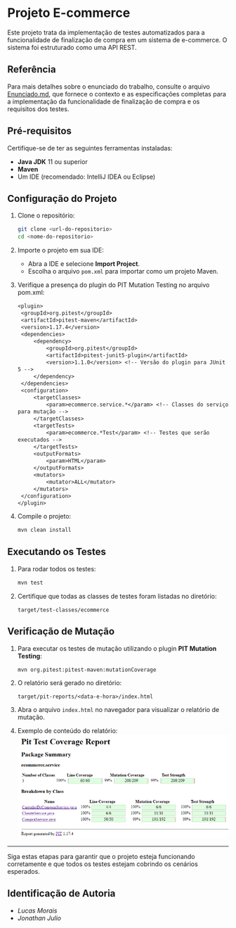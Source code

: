 # Projeto E-commerce

Este projeto trata da implementação de testes automatizados para a funcionalidade de finalização de compra em um sistema de e-commerce. O sistema foi estruturado como uma API REST.

## Referência
Para mais detalhes sobre o enunciado do trabalho, consulte o arquivo [Enunciado.md](./Enunciado.md), que fornece o contexto e as especificações completas para a implementação da funcionalidade de finalização de compra e os requisitos dos testes.

## Pré-requisitos

Certifique-se de ter as seguintes ferramentas instaladas:
- **Java JDK** 11 ou superior
- **Maven**
- Um IDE (recomendado: IntelliJ IDEA ou Eclipse)

## Configuração do Projeto

1. Clone o repositório:
   ```bash
   git clone <url-do-repositorio>
   cd <nome-do-repositorio>
   ```

2. Importe o projeto em sua IDE:
    - Abra a IDE e selecione **Import Project**.
    - Escolha o arquivo `pom.xml` para importar como um projeto Maven.

3. Verifique a presença do plugin do PIT Mutation Testing no arquivo pom.xml:
   ```
   <plugin>
    <groupId>org.pitest</groupId>
    <artifactId>pitest-maven</artifactId>
    <version>1.17.4</version>
    <dependencies>
        <dependency>
            <groupId>org.pitest</groupId>
            <artifactId>pitest-junit5-plugin</artifactId>
            <version>1.1.0</version> <!-- Versão do plugin para JUnit 5 -->
        </dependency>
    </dependencies>
    <configuration>
        <targetClasses>
            <param>ecommerce.service.*</param> <!-- Classes do serviço para mutação -->
        </targetClasses>
        <targetTests>
            <param>ecommerce.*Test</param> <!-- Testes que serão executados -->
        </targetTests>
        <outputFormats>
            <param>HTML</param>
        </outputFormats>
        <mutators>
            <mutator>ALL</mutator>
        </mutators>
    </configuration>
   </plugin>
   ```

4. Compile o projeto:
   ```bash
   mvn clean install
   ```

## Executando os Testes

1. Para rodar todos os testes:
   ```bash
   mvn test
   ```
   
2. Certifique que todas as classes de testes foram listadas no diretório:
   ```
   target/test-classes/ecommerce
   ```

## Verificação de Mutação

1. Para executar os testes de mutação utilizando o plugin **PIT Mutation Testing**:
   ```bash
   mvn org.pitest:pitest-maven:mutationCoverage
   ```

2. O relatório será gerado no diretório:
   ```
   target/pit-reports/<data-e-hora>/index.html
   ```

3. Abra o arquivo `index.html` no navegador para visualizar o relatório de mutação.
4. Exemplo de conteúdo do relatório:
   ![report.png](report.png)
---

Siga estas etapas para garantir que o projeto esteja funcionando corretamente e que todos os testes estejam cobrindo os cenários esperados.

## Identificação de Autoria

- *Lucas Morais*
- *Jonathan Julio*
